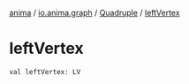 [anima](../../index.md) / [io.anima.graph](../index.md) / [Quadruple](index.md) / [leftVertex](./left-vertex.md)

# leftVertex

`val leftVertex: LV`